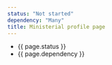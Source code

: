```yaml
---
status: "Not started"
dependency: "Many"
title: Ministerial profile page
---
```


- {{ page.status }}
- {{ page.dependency }}